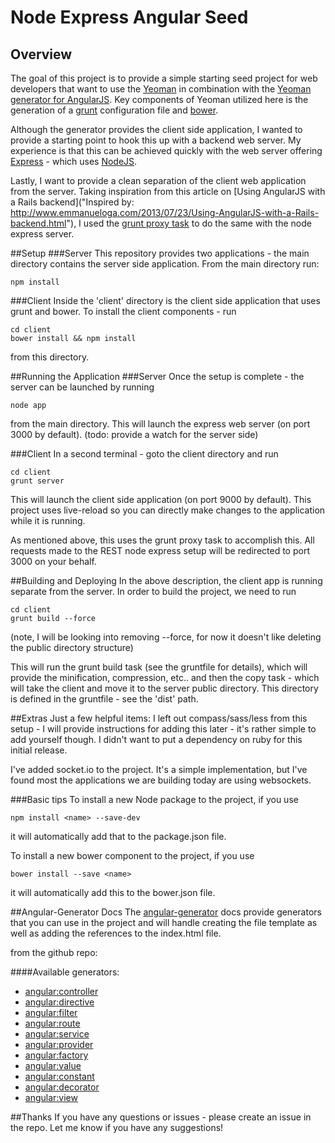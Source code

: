 # Node Express Angular Seed 
## Overview

The goal of this project is to provide a simple starting seed project for web developers that want to use the [Yeoman](http://www.yeoman.io "Yeoman") in combination with the [Yeoman generator for AngularJS](https://github.com/yeoman/generator-angular "AngularJS Generator").  Key components of Yeoman utilized here is the generation of a [grunt]("http://gruntjs.com/") configuration file and [bower]("http://bower.io/"). 

Although the generator provides the client side application, I wanted to provide a starting point to hook this up with a backend web server. My experience is that this can be achieved quickly with the web server offering [Express]("http://expressjs.com/") - which uses [NodeJS]("http://nodejs.org/").

Lastly, I want to provide a clean separation of the client web application from the server.  Taking inspiration from this article on [Using AngularJS with a Rails backend]("Inspired by: http://www.emmanueloga.com/2013/07/23/Using-AngularJS-with-a-Rails-backend.html"), I used the [grunt proxy task]("https://github.com/drewzboto/grunt-connect-proxy") to do the same with the node express server.

##Setup
###Server
This repository provides two applications - the main directory contains the server side application.  From the main directory run:

	npm install

###Client
Inside the 'client' directory is the client side application that uses grunt and bower.  To install the client components - run
	
	cd client
	bower install && npm install
	
from this directory.

##Running the Application
###Server
Once the setup is complete - the server can be launched by running

	node app
	
from the main directory.  This will launch the express web server (on port 3000 by default). (todo: provide a watch for the server side)

###Client
In a second terminal - goto the client directory and run 

	cd client
	grunt server
	
This will launch the client side application (on port 9000 by default).  This project uses live-reload so you can directly make changes to the application while it is running.   

As mentioned above, this uses the grunt proxy task to accomplish this.  All requests made to the REST node express setup will be redirected to port 3000 on your behalf.

##Building and Deploying
In the above description, the client app is running separate from the server.  In order to build the project, we need to run 

	cd client
	grunt build --force
	
(note, I will be looking into removing --force, for now it doesn't like deleting the public directory structure)

This will run the grunt build task (see the gruntfile for details), which will provide the minification, compression, etc.. and then the copy task - which will take the client and move it to the server public directory.   This directory is defined in the gruntfile - see the 'dist' path.

##Extras
Just a few helpful items:
I left out compass/sass/less from this setup - I will provide instructions for adding this later - it's rather simple to add yourself though.  I didn't want to put a dependency on ruby for this initial release.

I've added socket.io to the project.  It's a simple implementation, but I've found most the applications we are building today are using websockets.

###Basic tips
To install a new Node package to the project, if you use

	npm install <name> --save-dev
	
it will automatically add that to the package.json file.

To install a new bower component to the project, if you use

	bower install --save <name>
	
it will automatically add this to the bower.json file.

##Angular-Generator Docs
The [angular-generator]("https://github.com/yeoman/generator-angular") docs provide generators that you can use in the project and will handle creating the file template as well as adding the references to the index.html file.

from the github repo:

####Available generators:

* [angular:controller](https://github.com/yeoman/generator-angular/blob/master/readme.md#controller)
* [angular:directive](https://github.com/yeoman/generator-angular/blob/master/readme.md#directive)
* [angular:filter](https://github.com/yeoman/generator-angular/blob/master/readme.md#filter)
* [angular:route](https://github.com/yeoman/generator-angular/blob/master/readme.md#route)
* [angular:service](https://github.com/yeoman/generator-angular/blob/master/readme.md#service)
* [angular:provider](https://github.com/yeoman/generator-angular/blob/master/readme.md#service)
* [angular:factory](https://github.com/yeoman/generator-angular/blob/master/readme.md#service)
* [angular:value](https://github.com/yeoman/generator-angular/blob/master/readme.md#service)
* [angular:constant](https://github.com/yeoman/generator-angular/blob/master/readme.md#service)
* [angular:decorator](https://github.com/yeoman/generator-angular/blob/master/readme.md#decorator)
* [angular:view](https://github.com/yeoman/generator-angular/blob/master/readme.md#view)

##Thanks
If you have any questions or issues - please create an issue in the repo.  Let me know if you have any suggestions!


